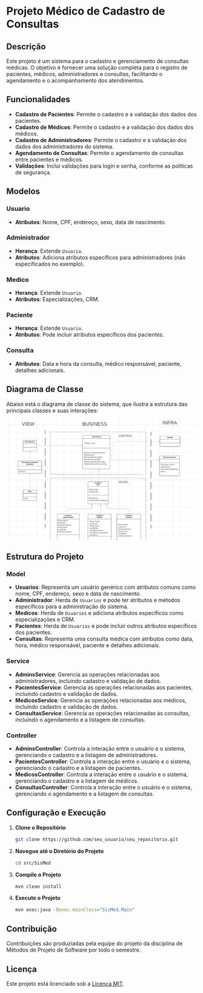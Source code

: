# Projeto Médico de Cadastro de Consultas

## Descrição

Este projeto é um sistema para o cadastro e gerenciamento de consultas médicas. O objetivo é fornecer uma solução completa para o registro de pacientes, médicos, administradores e consultas, facilitando o agendamento e o acompanhamento dos atendimentos.

## Funcionalidades

- **Cadastro de Pacientes**: Permite o cadastro e a validação dos dados dos pacientes.
- **Cadastro de Médicos**: Permite o cadastro e a validação dos dados dos médicos.
- **Cadastro de Administradores**: Permite o cadastro e a validação dos dados dos administradores do sistema.
- **Agendamento de Consultas**: Permite o agendamento de consultas entre pacientes e médicos.
- **Validações**: Inclui validações para login e senha, conforme as políticas de segurança.

## Modelos

### Usuario

- **Atributos**: Nome, CPF, endereço, sexo, data de nascimento.

### Administrador

- **Herança**: Extende `Usuario`.
- **Atributos**: Adiciona atributos específicos para administradores (não especificados no exemplo).

### Medico

- **Herança**: Extende `Usuario`.
- **Atributos**: Especializações, CRM.

### Paciente

- **Herança**: Extende `Usuario`.
- **Atributos**: Pode incluir atributos específicos dos pacientes.

### Consulta

- **Atributos**: Data e hora da consulta, médico responsável, paciente, detalhes adicionais.

## Diagrama de Classe

Abaixo está o diagrama de classe do sistema, que ilustra a estrutura das principais classes e suas interações:

![Diagrama de Classe](./src/Resources/diagrama-de-classe.PNG)

## Estrutura do Projeto

### Model

- **Usuarios**: Representa um usuário genérico com atributos comuns como nome, CPF, endereço, sexo e data de nascimento.
- **Administrador**: Herda de `Usuarios` e pode ter atributos e métodos específicos para a administração do sistema.
- **Medicos**: Herda de `Usuarios` e adiciona atributos específicos como especializações e CRM.
- **Pacientes**: Herda de `Usuarios` e pode incluir outros atributos específicos dos pacientes.
- **Consultas**: Representa uma consulta médica com atributos como data, hora, médico responsável, paciente e detalhes adicionais.

### Service

- **AdminsService**: Gerencia as operações relacionadas aos administradores, incluindo cadastro e validação de dados.
- **PacientesService**: Gerencia as operações relacionadas aos pacientes, incluindo cadastro e validação de dados.
- **MedicosService**: Gerencia as operações relacionadas aos médicos, incluindo cadastro e validação de dados.
- **ConsultasService**: Gerencia as operações relacionadas às consultas, incluindo o agendamento e a listagem de consultas.

### Controller

- **AdminsController**: Controla a interação entre o usuário e o sistema, gerenciando o cadastro e a listagem de administradores.
- **PacientesController**: Controla a interação entre o usuário e o sistema, gerenciando o cadastro e a listagem de pacientes.
- **MedicosController**: Controla a interação entre o usuário e o sistema, gerenciando o cadastro e a listagem de médicos.
- **ConsultasController**: Controla a interação entre o usuário e o sistema, gerenciando o agendamento e a listagem de consultas.

## Configuração e Execução

1. **Clone o Repositório**

   ```bash
   git clone https://github.com/seu_usuario/seu_repositorio.git
   ```

2. **Navegue até o Diretório do Projeto**

   ```bash
   cd src/SisMed
   ```

3. **Compile o Projeto**

   ```bash
   mvn clean install
   ```

4. **Execute o Projeto**

   ```bash
   mvn exec:java -Dexec.mainClass="SisMed.Main"
   ```

## Contribuição

Contribuições são produziadas pela equipe do projeto da disciplina de Métodos de Projeto de Software por todo o semestre.

## Licença

Este projeto está licenciado sob a [Licença MIT](LICENSE).
